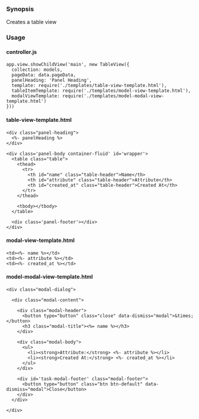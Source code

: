 ### Synopsis

Creates a table view

### Usage

#### controller.js
    
    app.view.showChildView('main', new TableView({
      collection: models,
      pageData: data.pageData,
      panelHeading: 'Panel Heading',
      template: require('./templates/table-view-template.html'),
      tableItemTemplate: require('./templates/model-view-template.html'),
      modalViewTemplate: require('./templates/model-modal-view-template.html')
    }))
    

#### table-view-template.html

    <div class="panel-heading">
      <%- panelHeading %>
    </div>
    
    <div class='panel-body container-fluid' id='wrapper'>
      <table class="table">
        <thead>
          <tr>
            <th id="name" class="table-header">Name</th>
            <th id="attribute" class="table-header">Attribute</th>
            <th id="created_at" class="table-header">Created At</th>
          </tr>
        </thead>
        
        <tbody></tbody>
      </table>
      
      <div class='panel-footer'></div>
    </div>
  
#### modal-view-template.html
  
    <td><%- name %></td>
    <td><%- attribute %></td>
    <td><%- created_at %></td>
    
#### model-modal-view-template.html

    <div class="modal-dialog">
    
      <div class="modal-content">
      
        <div class="modal-header">
          <button type="button" class="close" data-dismiss="modal">&times;</button>
          <h3 class="modal-title"><%= name %></h3>
        </div>
        
        <div class="modal-body">
          <ul>
            <li><strong>Attribute:</strong> <%- attribute %></li>
            <li><strong>Created At:</strong> <%- created_at %></li>
          </ul>
        </div>
        
        <div id='task-modal-footer' class="modal-footer">
          <button type="button" class="btn btn-default" data-dismiss="modal">Close</button>
        </div>
      </div>
      
    </div>